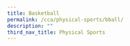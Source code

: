 ```yaml
---
title: Basketball
permalink: /cca/physical-sports/bball/
description: ""
third_nav_title: Physical Sports
---
```

